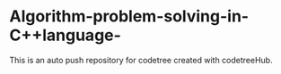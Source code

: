 # Algorithm-problem-solving-in-C++language-
This is an auto push repository for codetree created with codetreeHub.
